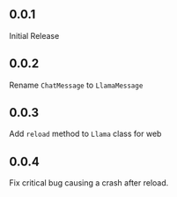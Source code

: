 ## 0.0.1

Initial Release

## 0.0.2
Rename `ChatMessage` to `LlamaMessage`

## 0.0.3
Add `reload` method to `Llama` class for web

## 0.0.4
Fix critical bug causing a crash after reload.